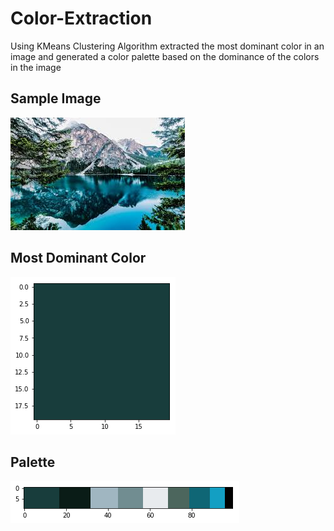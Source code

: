 # Color-Extraction
Using KMeans Clustering Algorithm extracted the most dominant color in an image and generated a color palette based on the dominance of the colors in the image

## Sample Image

![sample](./index.jpeg)

## Most Dominant Color

![most dominant color](./most_dominant_color.png)

## Palette

![palette](./palette.png)
